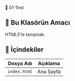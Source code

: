 📌 01-Test

## 🎯 **Bu Klasörün Amacı**

HTML5'le tanışmak.

## 📝 **İçindekiler**

| Dosya Adı    | Açıklama  |
| ------------ | --------- |
| `index.html` | Ana Sayfa |
